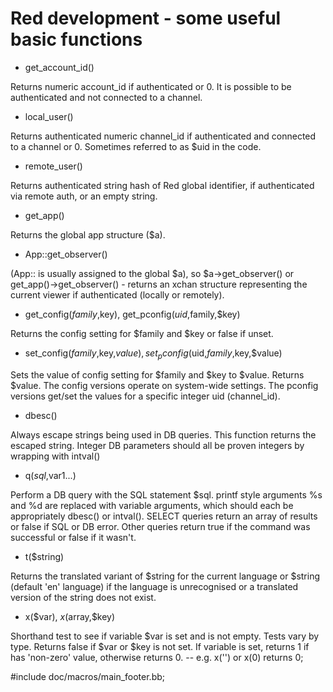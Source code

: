 Red development - some useful basic functions
=============================================



* get_account_id()

Returns numeric account_id if authenticated or 0. It is possible to be authenticated and not connected to a channel.

* local_user()

Returns authenticated numeric channel_id if authenticated and connected to a channel or 0. Sometimes referred to as $uid in the code.

* remote_user()

Returns authenticated string hash of Red global identifier, if authenticated via remote auth, or an empty string.

* get_app()

Returns the global app structure ($a).

* App::get_observer()

(App:: is usually assigned to the global $a), so $a->get_observer() or get_app()->get_observer() - returns an xchan structure representing the current viewer if authenticated (locally or remotely).

* get_config($family,$key), get_pconfig($uid,$family,$key)

Returns the config setting for $family and $key or false if unset. 

* set_config($family,$key,$value), set_pconfig($uid,$family,$key,$value)

Sets the value of config setting for $family and $key to $value. Returns $value. The config versions operate on system-wide settings. The pconfig versions get/set the values for a specific integer uid (channel_id).  

* dbesc()

Always escape strings being used in DB queries. This function returns the escaped string. Integer DB parameters should all be proven integers by wrapping with intval()

* q($sql,$var1...)

Perform a DB query with the SQL statement $sql. printf style arguments %s and %d are replaced with variable arguments, which should each be appropriately dbesc() or intval(). SELECT queries return an array of results or false if SQL or DB error. Other queries return true if the command was successful or false if it wasn't. 

* t($string)

Returns the translated variant of $string for the current language or $string (default 'en' language) if the language is unrecognised or a translated version of the string does not exist.

* x($var), $x($array,$key)

Shorthand test to see if variable $var is set and is not empty. Tests vary by type. Returns false if $var or $key is not set.
If variable is set, returns 1 if has 'non-zero' value, otherwise returns 0. -- e.g. x('') or x(0) returns 0;

#include doc/macros/main_footer.bb;

